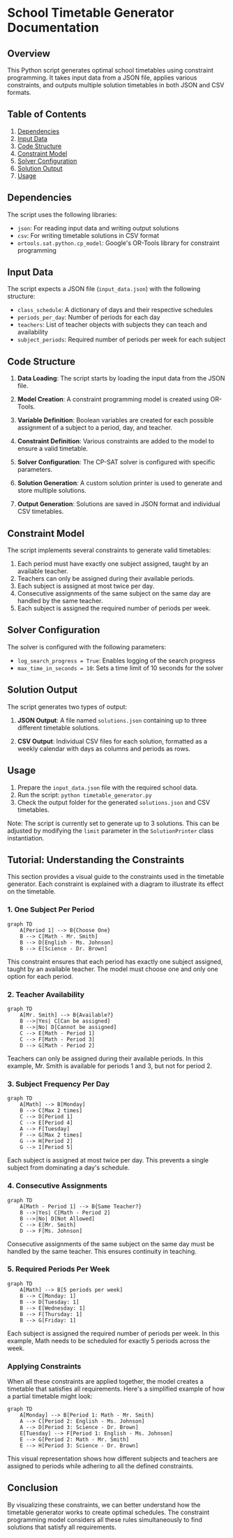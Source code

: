 # School Timetable Generator Documentation

## Overview

This Python script generates optimal school timetables using constraint programming. It takes input data from a JSON file, applies various constraints, and outputs multiple solution timetables in both JSON and CSV formats.

## Table of Contents

1. [Dependencies](#dependencies)
2. [Input Data](#input-data)
3. [Code Structure](#code-structure)
4. [Constraint Model](#constraint-model)
5. [Solver Configuration](#solver-configuration)
6. [Solution Output](#solution-output)
7. [Usage](#usage)

## Dependencies

The script uses the following libraries:

- `json`: For reading input data and writing output solutions
- `csv`: For writing timetable solutions in CSV format
- `ortools.sat.python.cp_model`: Google's OR-Tools library for constraint programming

## Input Data

The script expects a JSON file (`input_data.json`) with the following structure:

- `class_schedule`: A dictionary of days and their respective schedules
- `periods_per_day`: Number of periods for each day
- `teachers`: List of teacher objects with subjects they can teach and availability
- `subject_periods`: Required number of periods per week for each subject

## Code Structure

1. **Data Loading**: The script starts by loading the input data from the JSON file.

2. **Model Creation**: A constraint programming model is created using OR-Tools.

3. **Variable Definition**: Boolean variables are created for each possible assignment of a subject to a period, day, and teacher.

4. **Constraint Definition**: Various constraints are added to the model to ensure a valid timetable.

5. **Solver Configuration**: The CP-SAT solver is configured with specific parameters.

6. **Solution Generation**: A custom solution printer is used to generate and store multiple solutions.

7. **Output Generation**: Solutions are saved in JSON format and individual CSV timetables.

## Constraint Model

The script implements several constraints to generate valid timetables:

1. Each period must have exactly one subject assigned, taught by an available teacher.
2. Teachers can only be assigned during their available periods.
3. Each subject is assigned at most twice per day.
4. Consecutive assignments of the same subject on the same day are handled by the same teacher.
5. Each subject is assigned the required number of periods per week.

## Solver Configuration

The solver is configured with the following parameters:

- `log_search_progress = True`: Enables logging of the search progress
- `max_time_in_seconds = 10`: Sets a time limit of 10 seconds for the solver

## Solution Output

The script generates two types of output:

1. **JSON Output**: A file named `solutions.json` containing up to three different timetable solutions.

2. **CSV Output**: Individual CSV files for each solution, formatted as a weekly calendar with days as columns and periods as rows.

## Usage

1. Prepare the `input_data.json` file with the required school data.
2. Run the script: `python timetable_generator.py`
3. Check the output folder for the generated `solutions.json` and CSV timetables.

Note: The script is currently set to generate up to 3 solutions. This can be adjusted by modifying the `limit` parameter in the `SolutionPrinter` class instantiation.

## Tutorial: Understanding the Constraints

This section provides a visual guide to the constraints used in the timetable generator. Each constraint is explained with a diagram to illustrate its effect on the timetable.

### 1. One Subject Per Period

```mermaid
graph TD
    A[Period 1] --> B{Choose One}
    B --> C[Math - Mr. Smith]
    B --> D[English - Ms. Johnson]
    B --> E[Science - Dr. Brown]
```

This constraint ensures that each period has exactly one subject assigned, taught by an available teacher. The model must choose one and only one option for each period.

### 2. Teacher Availability

```mermaid
graph TD
    A[Mr. Smith] --> B{Available?}
    B -->|Yes| C[Can be assigned]
    B -->|No| D[Cannot be assigned]
    C --> E[Math - Period 1]
    C --> F[Math - Period 3]
    D --> G[Math - Period 2]
```

Teachers can only be assigned during their available periods. In this example, Mr. Smith is available for periods 1 and 3, but not for period 2.

### 3. Subject Frequency Per Day

```mermaid
graph TD
    A[Math] --> B[Monday]
    B --> C[Max 2 times]
    C --> D[Period 1]
    C --> E[Period 4]
    A --> F[Tuesday]
    F --> G[Max 2 times]
    G --> H[Period 2]
    G --> I[Period 5]
```

Each subject is assigned at most twice per day. This prevents a single subject from dominating a day's schedule.

### 4. Consecutive Assignments

```mermaid
graph TD
    A[Math - Period 1] --> B{Same Teacher?}
    B -->|Yes| C[Math - Period 2]
    B -->|No| D[Not Allowed]
    C --> E[Mr. Smith]
    D --> F[Ms. Johnson]
```

Consecutive assignments of the same subject on the same day must be handled by the same teacher. This ensures continuity in teaching.

### 5. Required Periods Per Week

```mermaid
graph TD
    A[Math] --> B[5 periods per week]
    B --> C[Monday: 1]
    B --> D[Tuesday: 1]
    B --> E[Wednesday: 1]
    B --> F[Thursday: 1]
    B --> G[Friday: 1]
```

Each subject is assigned the required number of periods per week. In this example, Math needs to be scheduled for exactly 5 periods across the week.

### Applying Constraints

When all these constraints are applied together, the model creates a timetable that satisfies all requirements. Here's a simplified example of how a partial timetable might look:

```mermaid
graph TD
    A[Monday] --> B[Period 1: Math - Mr. Smith]
    A --> C[Period 2: English - Ms. Johnson]
    A --> D[Period 3: Science - Dr. Brown]
    E[Tuesday] --> F[Period 1: English - Ms. Johnson]
    E --> G[Period 2: Math - Mr. Smith]
    E --> H[Period 3: Science - Dr. Brown]
```

This visual representation shows how different subjects and teachers are assigned to periods while adhering to all the defined constraints.

## Conclusion

By visualizing these constraints, we can better understand how the timetable generator works to create optimal schedules. The constraint programming model considers all these rules simultaneously to find solutions that satisfy all requirements.